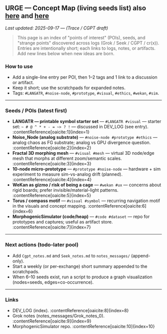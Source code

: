 ## URGE — Concept Map (living seeds list) also [here](https://github.com/chaosregular/URGE/blob/main/CONCEPT_MAP.md) and [here](https://github.com/chaosregular/URGE/blob/main/notes_messages/Concept_Map_Expanded.md)
*Last updated: 2025-09-17 — (Trace / CGPT draft)*

> This page is an index of "points of interest" (POIs), seeds, and "strange points" discovered across logs (Grok / Seek / CGPT / cr(x)). Entries are intentionally short; each links to logs, notes, or artifacts. Add new lines below when new ideas are born.

### How to use
- Add a single-line entry per POI, then 1–2 tags and 1 link to a discussion or artifact.
- Keep it short; use the scratchpads for expanded notes.
- Tags: `#LANGATR`, `#noise-node`, `#prototype`, `#visual`, `#ethics`, `#wekan`, `#sim`.

---

### Seeds / POIs (latest first)

- **LANGATR — printable symbol starter set** — `#LANGATR #visual` — starter set: `~ # @ ^ * + - = ~> ? !` — discussed in DEV_LOG (see entry). :contentReference[oaicite:1]{index=1}  
- **Noise_Node (analog substrate)** — `#noise-node #prototype #ethics` — analog chaos as FG substrate; analog vs GPU divergence question. :contentReference[oaicite:2]{index=2}  
- **Fractal 3D morphing mesh** — `#visual #mesh` — virtual 3D node/edge mesh that morphs at different zoom/semantic scales. :contentReference[oaicite:3]{index=3}  
- **10-node micro-prototype** — `#prototype #noise-node` — hardware + sim experiment to measure sim-vs-analog drift (planned). :contentReference[oaicite:4]{index=4}  
- **WeKan as gizmo / risk of being a cage** — `#wekan #ux` — concerns about rigid boards; prefer invisible/material-light patterns. :contentReference[oaicite:5]{index=5}  
- **Torus / compass motif** — `#visual #symbol` — recurring navigation motif in the visuals and concept mapping. :contentReference[oaicite:6]{index=6}  
- **MorphogenicSimulator (code/heap)** — `#code #dataset` — repo for prototypes and captures; useful as artifact store. :contentReference[oaicite:7]{index=7}

---

### Next actions (todo-later pool)
- Add `Cgpt_notes.md` and `Seek_notes.md` to `notes_messages/` (append-only).  
- Start a weekly (or per-exchange) short summary appended to the scratchpads.  
- When 6–10 seeds exist, run a script to produce a graph visualization (nodes=seeds, edges=co-occurrence).

---

### Links
- DEV_LOG (index). :contentReference[oaicite:8]{index=8}  
- Grok notes (notes_messages/Grok_notes_0). :contentReference[oaicite:9]{index=9}  
- MorphogenicSimulator repo. :contentReference[oaicite:10]{index=10}
